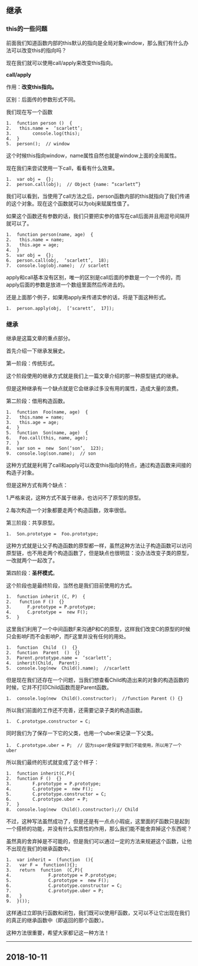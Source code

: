 ## 继承

### this的一些问题

前面我们知道函数内部的this默认的指向是全局对象window，那么我们有什么办法可以改变this的指向吗？

现在我们就可以使用call/apply来改变this指向。

**call/apply**

作用：**改变this指向。**

区别：后面传的参数形式不同。

我们现在写一个函数

```
1.  function person ()  {  
2.   this.name =  ‘scarlett’;  
3.        console.log(this);  
4.  }  
5.  person();  // window
```

这个时候this指向window，name属性自然也就是window上面的全局属性。

现在我们来尝试使用一下call，看看有什么效果。

```
1.  var obj =  {};  
2.  person.call(obj);  // Object {name: “scarlett”}
```

我们可以看到，当使用了call方法之后，person函数内部的this就指向了我们传递的这个对象。现在这个函数就可以为obj来赋属性值了。

如果这个函数还有参数的话，我们只要把实参的值写在call后面并且用逗号间隔开就可以了。

```
1.  function person(name, age)  {  
2.   this.name = name;  
3.   this.age = age;  
4.  }  
5.  var obj =  {};  
6.  person.call(obj,  ‘scarlett’,  18);  
7.  console.log(obj.name);  // scarlett
```

apply和call基本没有区别，唯一的区别是call后面的参数是一个一个传的，而apply后面的参数是放进一个数组里面然后传进去的。

还是上面那个例子，如果用apply来传递实参的话，将是下面这种形式。

  
`1.  person.apply(obj,  [‘scarett’,  17]);`


### 继承

继承是这篇文章的重点部分。

首先介绍一下继承发展史。

第一阶段：传统形式。

这个阶段使用的继承方式就是我们上一篇文章介绍的那一种原型链式的继承。

但是这种继承有一个缺点就是它会继承过多没有用的属性，造成大量的浪费。

第二阶段：借用构造函数。

```
1.  function  Foo(name, age)  {  
2.   this.name = name;  
3.   this.age = age;  
4.  }  
5.  function  Son(name, age)  {  
6.   Foo.call(this, name, age);  
7.  }  
8.  var son =  new  Son(‘son’,  123);  
9.  console.log(son.name);  // son
```

这种方式就是利用了call和apply可以改变this指向的特点，通过构造函数来间接的构造子对象。

但是这种方式有两个缺点：

1.严格来说，这种方式不属于继承，也访问不了原型的原型。

2.每次构造一个对象都要走两个构造函数，效率很低。

第三阶段：共享原型。

  
`1.  Son.prototype =  Foo.prototype;`


这种方式就是让父子构造函数的原型都一样，虽然这种方法让子构造函数可以访问原型链，也不用走两个构造函数了，但是缺点也很明显：没办法改变子类的原型，一改就两个一起改了。

第四阶段：**圣杯模式**。

这个阶段也是最终阶段，当然也是我们目前使用的方式。

```
1.  function inherit (C, P)  {  
2.   function F ()  {}  
3.      F.prototype = P.prototype;  
4.      C.prototype =  new F();  
5.  }
```

这里我们利用了一个中间函数F来沟通P和C的原型，这样我们改变C的原型的时候只会影响F而不会影响P，而F这里并没有任何的用处。

```
1.  function  Child  ()  {}  
2.  function  Parent  ()  {}  
3.  Parent.prototype.name =  ‘scarlett’;  
4.  inherit(Child,  Parent);  
5.  console.log(new  Child().name);  //scarlett
```

但是现在我们还存在一个问题，当我们想查看Child构造出来的对象的构造函数的时候，它并不打印Child函数而是Parent函数。

  
`1.  console.log(new  Child().constructor);  //function Parent () {}`


所以我们前面的工作还不完善，还需要记录子类的构造函数。

  
`1.  C.prototype.constructor = C;`


同时我们为了保存一下它的父类，也用一个uber来记录一下父类。

  
`1.  C.prototype.uber = P;  // 因为super是保留字我们不能使用，所以用了一个uber`


所以我们最终的形式就变成了这个样子：

```
1.  function inherit(C,P){  
2.  function F ()  {}  
3.        F.prototype = P.prototype;  
4.        C.prototype =  new F();  
5.        C.prototype.constructor = C;  
6.        C.prototype.uber = P;  
7.  }  
8.  console.log(new  Child().constructor);// Child
```

不过，这种写法虽然成功了，但是还是有一点点小瑕疵，这里面的F函数只是起到一个搭桥的功能，并没有什么实质性的作用，那么我们能不能舍弃掉这个东西呢？

虽然真的舍弃掉是不可能的，但是我们可以通过一定的方法来规避这个函数，让他不出现在我们的继承函数中。

```
1.  var inherit =  (function  (){  
2.   var F =  function(){};  
3.   return  function  (C,P){  
4.              F.prototype = P.prototype;  
5.              C.prototype =  new F();  
6.              C.prototype.constructor = C;  
7.              C.prototype.uber = P;  
8.   }  
9.  }());
```

这样通过立即执行函数和闭包，我们既可以使用F函数，又可以不让它出现在我们的真正的继承函数中（即返回的那个函数）。

这种方法很重要，希望大家都记这一种方法！

---

## 2018-10-11
